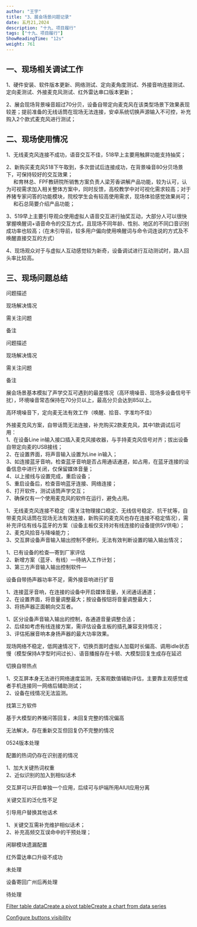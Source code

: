 ```yaml
---
author: "王宇"
title: "3、展会场景问题记录"
date: 五月21,2024
description: "十九、项目履行"
tags: ["十九、项目履行"]
ShowReadingTime: "12s"
weight: 761
---
```

一、现场相关调试工作
----------

1、硬件安装、软件版本更新、网络测试、定向麦角度测试、外接音响连接测试、定向麦测试、外接麦克风测试、红外雷达串口版本更新；

2、展会现场背景噪音超过70分贝，设备自带定向麦克风在该类型场景下效果表现较差；提前准备的无线话筒在现场无法连接，安卓系统切换声源输入不可控，补充购入2个款式麦克风进行测试；

  

二、现场使用情况
--------

1、无线麦克风连接不成功，语音交互不佳，518早上主要用触屏功能支持抽奖；

2、新购买麦克风518下午取到，多次尝试后连接成功，在背景噪音80分贝场景下，可保持较好的交互效果；  
     和育林总、FPF教研院所销售方案负责人梁芳香讲解产品功能，较为认可，认为可视需求加入相关整体方案中，同时反馈，高校教学中对可视化需求较高；对于养猪专家问答的功能模块，院校学生会有较高使用需求，现场体验感觉效果尚可；  
     和石总简要介绍产品功能；

3、519早上主要引导观众使用虚拟人语音交互进行抽奖互动，大部分人可以很快掌握唤醒词+语音命令的交互方式，且现场不同年龄、性别、地区的不同口音识别成功率也较高；（在未引导前，较多用户偏向使用唤醒词与命令词连说的方式及不唤醒直接交互的方式）

4、现场观众对于与虚拟人互动感觉较为新奇，设备调试进行互动测试时，路人回头率比较高。

三、现场问题总结
--------

问题描述

现场解决情况

需关注问题

备注

问题描述

现场解决情况

需关注问题

备注

展会场景基本模拟了声学交互可遇到的最差情况（高环境噪音、现场多设备信号干扰），环境噪音常态保持在70分贝以上，最高分贝会达到85以上。

高环境噪音下，定向麦无法有效工作（唤醒、拾音、字准均不佳）

外接麦克风方案，自带话筒无法连接，补充购买2款麦克风，其中1款调试后可用：  
1、在设备Line in输入接口插入麦克风接收器，与手持麦克风信号对齐；拔出设备自带定向麦的USB接线；  
2、在设置界面，将声音输入设置为Line in输入；  
3、如连接蓝牙音响，检查蓝牙音响是否占用通话通道，如占用，在蓝牙连接的设备信息中进行关闭，仅保留媒体音量；  
4、以上接线与设置完成，重启设备；  
5、重启设备后，检查音响蓝牙连接、网络连接；  
6、打开软件，测试话筒声学交互；  
7、确保仅有一个使用麦克风的软件在运行，避免占用。

1、无线麦克风连接不稳定（需关注物理接口稳定、无线信号稳定、抗干扰等，自带麦克风话筒在现场无法有效连接，新购买的麦克风也存在连接不稳定情况），需补充评估有线与蓝牙的方案（设备主板仅支持对有线连接的设备提供5V供电）；  
2、麦克风拾音与降噪能力；  
3、交互屏设备声音输入输出控制不便利，无法有效判断设置的输入输出情况；

1、已有设备的检查—寄到厂家评估  
2、新增方案（蓝牙、有线）—待纳入工作计划；  
3、第三方声音输入输出控制软件—

设备自带扬声器功率不足，需外接音响进行扩音

1、连接蓝牙音响，在连接的设备中开启媒体音量，关闭通话通道；  
2、在设置界面，将音量调整最大；按设备按钮将音量调整最大；  
3、将扬声器正面朝向交互者。

1、区分设备声音输入输出的控制，各通道音量调整合适；  
2、后续如考虑有线连接方案，需评估设备主板的插孔兼容支持情况；  
3、评估拓展音响本身扬声器的最大功率效果。

  

现场网络不稳定，低网速情况下，切换页面时虚拟人加载时长偏高、调用idle状态慢（模型保持A字型时间过长）、语音播报存在卡顿、大模型回复生成存在延迟

切换自带热点

1、交互屏本身无法进行网络速度监测，无客观数值辅助评估，主要靠主观感觉或者手机连接同一网络后辅助测试；  
2、设备在线情况无法监测。

找第三方软件  
  

基于大模型的养猪问答回复，未回复完整的情况偏高

无法解决，存在重新交互但回复仍不完整的情况

  

0524版本处理

配置的热词仍存在识别差的情况

1、加大关键热词权重  
2、近似识别的加入到相似话术

  

交互屏可以开启单独一个应用，后续可与炉端所用AIUI应用分离

关键交互的泛化性不足

引导用户替换其他话术

1、关键交互需补充维护相似话术；  
2、补充高频交互误命中的干预处理；

闲聊模块遗漏配置

红外雷达串口升级不成功

未处理

设备寄回广州后再处理

待处理

[Filter table data](#)[Create a pivot table](#)[Create a chart from data series](#)

[Configure buttons visibility](/users/tfac-settings.action)